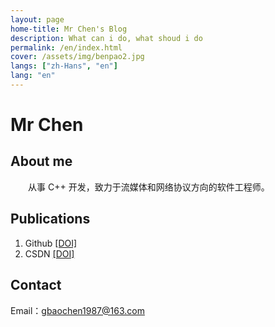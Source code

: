 ```yaml
---
layout: page
home-title: Mr Chen's Blog
description: What can i do, what shoud i do
permalink: /en/index.html
cover: /assets/img/benpao2.jpg
langs: ["zh-Hans", "en"]
lang: "en"
---
```


# Mr Chen

## About me

&emsp;&emsp;从事 C++ 开发，致力于流媒体和网络协议方向的软件工程师。

## Publications

1. Github [[DOI]](https://github.com/gbcpp)
2. CSDN [[DOI]](https://blog.csdn.net/m0_59561186?spm=1010.2135.3001.5343)

## Contact

Email：gbaochen1987@163.com

